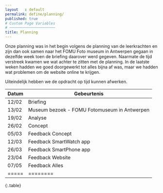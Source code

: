 ```yaml
---
layout   : default
permalink: define/planning/
published: true
# Custom Page Variables
# ─────────────────────
title: Planning
---
```


Onze planning was in het begin volgens de planning van de leerkrachten en zijn dan ook samen naar het FOMU Foto museum in Antwerpen gegaan in dezelfde week toen de briefing daarover werd gegeven. Naarmate de tijd verstreek kwamen we wat achter te zitten met de planning.
In de laatste weken hadden we goed doorgewerkt tot alles bijna af was, maar we hadden wat problemen om de website online te krijgen.

Uiteindelijk hebben we de opdracht op tijd kunnen afwerken.


Datum| Gebeurtenis 
-----|--------
12/02| Briefing
13/02| Museum bezoek - FOMU Fotomuseum in Antwerpen 
19/02| Analyse
26/02| Concept
05/03| Feedback Concept
12/03| Feedback SmartWatch app
26/03| Feedback SmartPhone app
23/04| Feedback Website
07/05| Feedback Alles
=====|========
{:.table}
